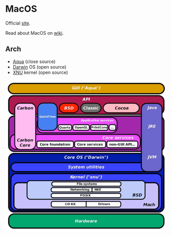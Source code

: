 # MacOS

Official [site](https://www.apple.com/macos).

Read about MacOS on [wiki](https://en.wikipedia.org/wiki/MacOS).

## Arch

- [Aqua](https://en.wikipedia.org/wiki/Aqua_(user_interface)) (close source)
- [Darwin](https://en.wikipedia.org/wiki/Darwin_(operating_system)) OS (open source)
- [XNU](https://en.wikipedia.org/wiki/XNU) kernel (open source)

![arch](./macos_arch.jpeg)
